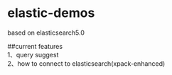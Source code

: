 # elastic-demos
based on elasticsearch5.0

##current features   
1、query suggest  
2、how to connect to elasticsearch(xpack-enhanced)
